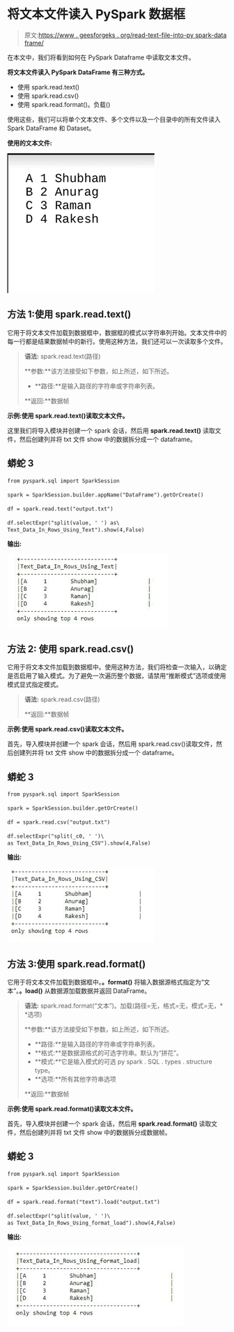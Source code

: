 # 将文本文件读入 PySpark 数据框

> 原文:[https://www . geesforgeks . org/read-text-file-into-py spark-data frame/](https://www.geeksforgeeks.org/read-text-file-into-pyspark-dataframe/)

在本文中，我们将看到如何在 PySpark Dataframe 中读取文本文件。

**将文本文件读入 PySpark DataFrame 有三种方式。**

*   使用 spark.read.text()
*   使用 spark.read.csv()
*   使用 spark.read.format()。负载()

使用这些，我们可以将单个文本文件、多个文件以及一个目录中的所有文件读入 Spark DataFrame 和 Dataset。

**使用的文本文件:**

![](img/e6ed387e1f5b4f656411201bd967aafc.png)

## **方法 1:使用 spark.read.text()**

它用于将文本文件加载到数据框中，数据框的模式以字符串列开始。文本文件中的每一行都是结果数据帧中的新行。使用这种方法，我们还可以一次读取多个文件。

> **语法:** spark.read.text(路径)
> 
> **参数:**该方法接受如下参数，如上所述，如下所述。
> 
> *   **路径:**是输入路径的字符串或字符串列表。
> 
> **返回:**数据帧

**示例:使用 spark.read.text()读取文本文件。**

这里我们将导入模块并创建一个 spark 会话，然后用 **spark.read.text()** 读取文件，然后创建列并将 txt 文件 show 中的数据拆分成一个 dataframe。

## 蟒蛇 3

```
from pyspark.sql import SparkSession

spark = SparkSession.builder.appName("DataFrame").getOrCreate()

df = spark.read.text("output.txt")

df.selectExpr("split(value, ' ') as\
Text_Data_In_Rows_Using_Text").show(4,False)
```

**输出:**

![](img/f05c19e5f0e54a5196567fb20378940a.png)

## **方法 2:** **使用 spark.read.csv()**

它用于将文本文件加载到数据框中。使用这种方法，我们将检查一次输入，以确定是否启用了输入模式。为了避免一次遍历整个数据，请禁用“推断模式”选项或使用模式显式指定模式。

> **语法:** spark.read.csv(路径)
> 
> **返回:**数据帧

**示例:使用 spark.read.csv()读取文本文件。**

首先，导入模块并创建一个 spark 会话，然后用 spark.read.csv()读取文件，然后创建列并将 txt 文件 show 中的数据拆分成一个 dataframe。

## 蟒蛇 3

```
from pyspark.sql import SparkSession

spark = SparkSession.builder.getOrCreate()

df = spark.read.csv("output.txt")

df.selectExpr("split(_c0, ' ')\
as Text_Data_In_Rows_Using_CSV").show(4,False)
```

**输出:**

![](img/14179dce350a82ad872549345781a085.png)

## **方法 3:使用 spark.read.format()**

它用于将文本文件加载到数据框中。**。format()** 将输入数据源格式指定为“文本”。**。load()** 从数据源加载数据并返回 DataFrame。

> **语法:** spark.read.format(“文本”)。加载(路径=无，格式=无，模式=无，* *选项)
> 
> **参数:**该方法接受如下参数，如上所述，如下所述。
> 
> *   **路径:**是输入路径的字符串或字符串列表。
> *   **格式:**是数据源格式的可选字符串。默认为“拼花”。
> *   **模式:**它是输入模式的可选 py spark . SQL . types . structure type。
> *   **选项:**所有其他字符串选项
> 
> **返回:**数据帧

**示例:使用 spark.read.format()读取文本文件。**

首先，导入模块并创建一个 spark 会话，然后用 **spark.read.format()** 读取文件，然后创建列并将 txt 文件 show 中的数据拆分成数据帧。

## 蟒蛇 3

```
from pyspark.sql import SparkSession

spark = SparkSession.builder.getOrCreate()

df = spark.read.format("text").load("output.txt")

df.selectExpr("split(value, ' ')\
as Text_Data_In_Rows_Using_format_load").show(4,False)
```

**输出:**

![](img/e7274c3b234280127fa232f4881da5d6.png)
